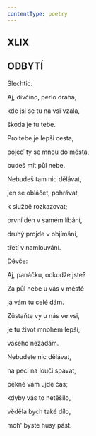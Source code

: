 ```yaml
---
contentType: poetry
---
```


## XLIX  

## ODBYTÍ

Šlechtic:  

Aj, dívčino, perlo drahá,

kde jsi se tu na vsi vzala,

škoda je tu tebe.

Pro tebe je lepší cesta,

pojeď ty se mnou do města,

budeš mít půl nebe.

Nebudeš tam nic dělávat,

jen se obláčet, pohrávat,

k službě rozkazovat;

první den v samém líbání,

druhý projde v objímání,

třetí v namlouvání.

Děvče:

Aj, panáčku, odkudže jste?

Za půl nebe u vás v městě

já vám tu celé dám.

Zůstaňte vy u nás ve vsi,

je tu život mnohem lepší,

vašeho nežádám.

  

Nebudete nic dělávat,

na peci na louči spávat,

pěkně vám ujde čas;

kdyby vás to netěšilo,

věděla bych také dílo,

moh' byste husy pást.
